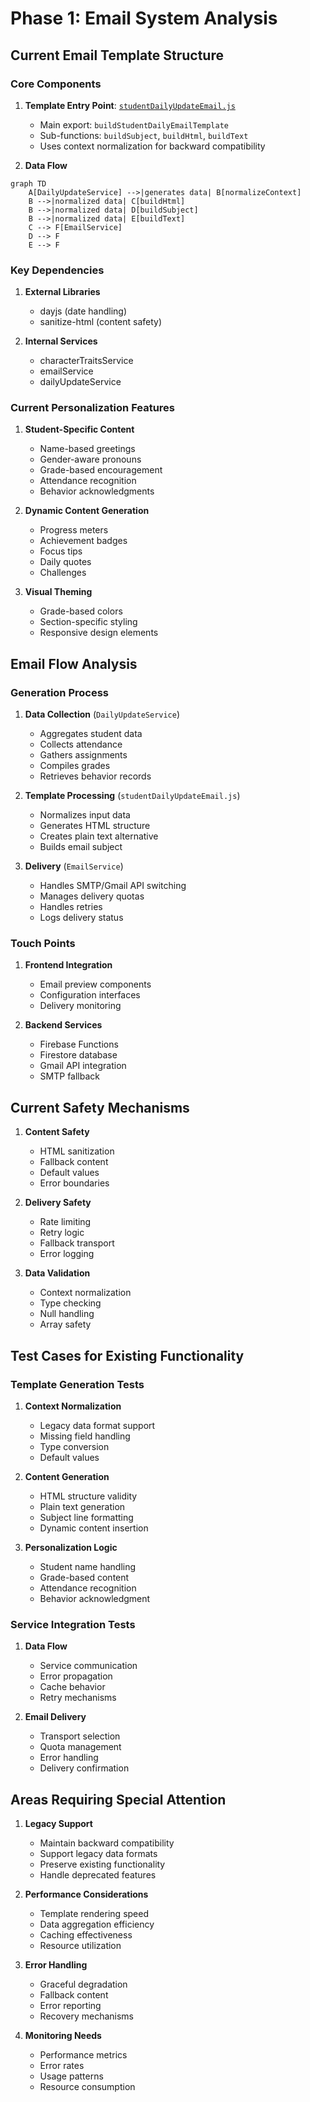 # Phase 1: Email System Analysis

## Current Email Template Structure

### Core Components

1. **Template Entry Point**: [`studentDailyUpdateEmail.js`](functions/src/templates/studentDailyUpdateEmail.js)
   - Main export: `buildStudentDailyEmailTemplate`
   - Sub-functions: `buildSubject`, `buildHtml`, `buildText`
   - Uses context normalization for backward compatibility

2. **Data Flow**
```mermaid
graph TD
    A[DailyUpdateService] -->|generates data| B[normalizeContext]
    B -->|normalized data| C[buildHtml]
    B -->|normalized data| D[buildSubject]
    B -->|normalized data| E[buildText]
    C --> F[EmailService]
    D --> F
    E --> F
```

### Key Dependencies

1. **External Libraries**
   - dayjs (date handling)
   - sanitize-html (content safety)

2. **Internal Services**
   - characterTraitsService
   - emailService
   - dailyUpdateService

### Current Personalization Features

1. **Student-Specific Content**
   - Name-based greetings
   - Gender-aware pronouns
   - Grade-based encouragement
   - Attendance recognition
   - Behavior acknowledgments

2. **Dynamic Content Generation**
   - Progress meters
   - Achievement badges
   - Focus tips
   - Daily quotes
   - Challenges

3. **Visual Theming**
   - Grade-based colors
   - Section-specific styling
   - Responsive design elements

## Email Flow Analysis

### Generation Process

1. **Data Collection** (`DailyUpdateService`)
   - Aggregates student data
   - Collects attendance
   - Gathers assignments
   - Compiles grades
   - Retrieves behavior records

2. **Template Processing** (`studentDailyUpdateEmail.js`)
   - Normalizes input data
   - Generates HTML structure
   - Creates plain text alternative
   - Builds email subject

3. **Delivery** (`EmailService`)
   - Handles SMTP/Gmail API switching
   - Manages delivery quotas
   - Handles retries
   - Logs delivery status

### Touch Points

1. **Frontend Integration**
   - Email preview components
   - Configuration interfaces
   - Delivery monitoring

2. **Backend Services**
   - Firebase Functions
   - Firestore database
   - Gmail API integration
   - SMTP fallback

## Current Safety Mechanisms

1. **Content Safety**
   - HTML sanitization
   - Fallback content
   - Default values
   - Error boundaries

2. **Delivery Safety**
   - Rate limiting
   - Retry logic
   - Fallback transport
   - Error logging

3. **Data Validation**
   - Context normalization
   - Type checking
   - Null handling
   - Array safety

## Test Cases for Existing Functionality

### Template Generation Tests

1. **Context Normalization**
   - Legacy data format support
   - Missing field handling
   - Type conversion
   - Default values

2. **Content Generation**
   - HTML structure validity
   - Plain text generation
   - Subject line formatting
   - Dynamic content insertion

3. **Personalization Logic**
   - Student name handling
   - Grade-based content
   - Attendance recognition
   - Behavior acknowledgment

### Service Integration Tests

1. **Data Flow**
   - Service communication
   - Error propagation
   - Cache behavior
   - Retry mechanisms

2. **Email Delivery**
   - Transport selection
   - Quota management
   - Error handling
   - Delivery confirmation

## Areas Requiring Special Attention

1. **Legacy Support**
   - Maintain backward compatibility
   - Support legacy data formats
   - Preserve existing functionality
   - Handle deprecated features

2. **Performance Considerations**
   - Template rendering speed
   - Data aggregation efficiency
   - Caching effectiveness
   - Resource utilization

3. **Error Handling**
   - Graceful degradation
   - Fallback content
   - Error reporting
   - Recovery mechanisms

4. **Monitoring Needs**
   - Performance metrics
   - Error rates
   - Usage patterns
   - Resource consumption